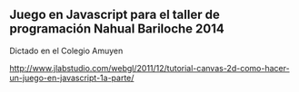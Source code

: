Juego en Javascript para el taller de programación Nahual Bariloche 2014
-------------------------------------------------------------------------

Dictado en el Colegio Amuyen

http://www.jlabstudio.com/webgl/2011/12/tutorial-canvas-2d-como-hacer-un-juego-en-javascript-1a-parte/
